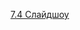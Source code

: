 [7.4 Слайдшоу](https://js.web-online.net.ua/1-8-dinamicheskij-html-texnologiya-drag-and-drop-sozdanie-graficheskix-komponent/)

